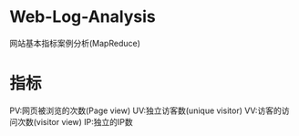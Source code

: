 # Web-Log-Analysis
网站基本指标案例分析(MapReduce)

# 指标
PV:网页被浏览的次数(Page view)
UV:独立访客数(unique visitor)
VV:访客的访问次数(visitor view)
IP:独立的IP数
